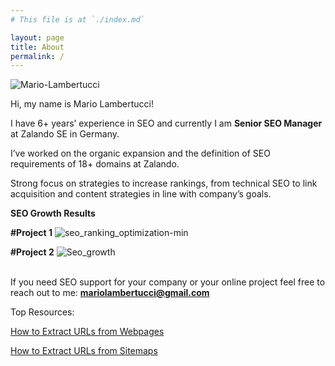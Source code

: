 ```yaml
---
# This file is at `./index.md`

layout: page
title: About
permalink: /
---
```


![Mario-Lambertucci](https://user-images.githubusercontent.com/61537859/111318701-971cd480-8665-11eb-984c-70b92e4d1699.jpg)

Hi, my name is Mario Lambertucci!

I have 6+ years’ experience in SEO and currently I am <b>Senior SEO Manager</b> at Zalando SE in Germany.

I’ve worked on the organic expansion and the definition of SEO requirements of 18+ domains at Zalando.

Strong focus on strategies to increase rankings, from technical SEO to link acquisition and content strategies in line with company’s goals.

<b>SEO Growth Results</b>


<b>#Project 1</b>
![seo_ranking_optimization-min](https://user-images.githubusercontent.com/61537859/111320647-7f465000-8667-11eb-9894-cea0b8f35977.png)



<b>#Project 2</b>
![Seo_growth](https://user-images.githubusercontent.com/61537859/111320651-80777d00-8667-11eb-94c2-2f47ea001e21.png)
<br>
<br>

If you need SEO support for your company or your online project feel free to reach out to me:
<b>mariolambertucci@gmail.com</b>


Top Resources:

[How to Extract URLs from Webpages](https://www.mariolambertucci.com/seo/2021/04/11/Extract-URLs-from-webpages.html)

[How to Extract URLs from Sitemaps](https://www.mariolambertucci.com/seo/2021/03/15/how-to-extract-urls-from-sitemaps.html)



